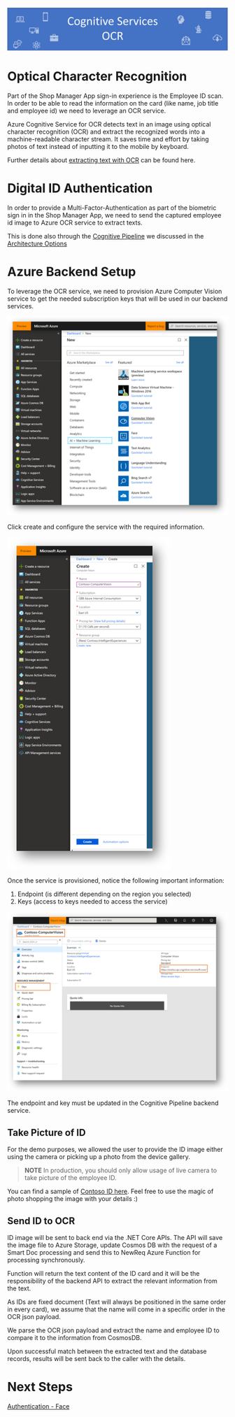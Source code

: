 ![Banner](Assets/Banner.png)

# Optical Character Recognition

Part of the Shop Manager App sign-in experience is the Employee ID scan. In order to be able to read the information on the card (like name, job title and employee id) we need to leverage an OCR service.

Azure Cognitive Service for OCR detects text in an image using optical character recognition (OCR) and extract the recognized words into a machine-readable character stream. It saves time and effort by taking photos of text instead of inputting it to the mobile by keyboard.

Further details about [extracting text with OCR](https://docs.microsoft.com/en-us/azure/cognitive-services/computer-vision/concept-extracting-text-ocr) can be found here.

# Digital ID Authentication

In order to provide a Multi-Factor-Authentication as part of the biometric sign in in the Shop Manager App, we need to send the captured employee id image to Azure OCR service to extract texts.

This is done also through the [Cognitive Pipeline](WalkthroughGuide\02-ArchitectureOptions) we discussed in the [Architecture Options](WalkthroughGuide/02-ArchitectureOptions)

# Azure Backend Setup

To leverage the OCR service, we need to provision Azure Computer Vision service to get the needed subscription keys that will be used in our backend services.

![Computer Vision](Assets/azure-computervision.png)

Click create and configure the service with the required information.

![Computer Vision](Assets/azure-computervision-config.png)

Once the service is provisioned, notice the following important information:

1. Endpoint (is different depending on the region you selected)
2. Keys (access to keys needed to access the service)

![Computer Vision](Assets/azure-computervision-overview.png)

The endpoint and key must be updated in the Cognitive Pipeline backend service.

## Take Picture of ID

For the demo purposes, we allowed the user to provide the ID image either using the camera or picking up a photo from the device gallery.

> **NOTE** In production, you should only allow usage of live camera to take picture of the employee ID.

You can find a sample of [Contoso ID here](Dataset/TestImages/mosaif_id.png). Feel free to use the magic of photo shopping the image with your details :)

## Send ID to OCR

ID image will be sent to back end via the .NET Core APIs. The API will save the image file to Azure Storage, update Cosmos DB with the request of a Smart Doc processing and send this to NewReq Azure Function for processing synchronously.

Function will return the text content of the ID card and it will be the responsibility of the backend API to extract the relevant information from the text.

As IDs are fixed document (Text will always be positioned in the same order in every card), we assume that the name will come in a specific order in the OCR json payload.

We parse the OCR json payload and extract the name and employee ID to compare it to the information from CosmosDB.

Upon successful match between the extracted text and the database records, results will be sent back to the caller with the details.

# Next Steps

[Authentication - Face](../04-CognitiveServices-Face)